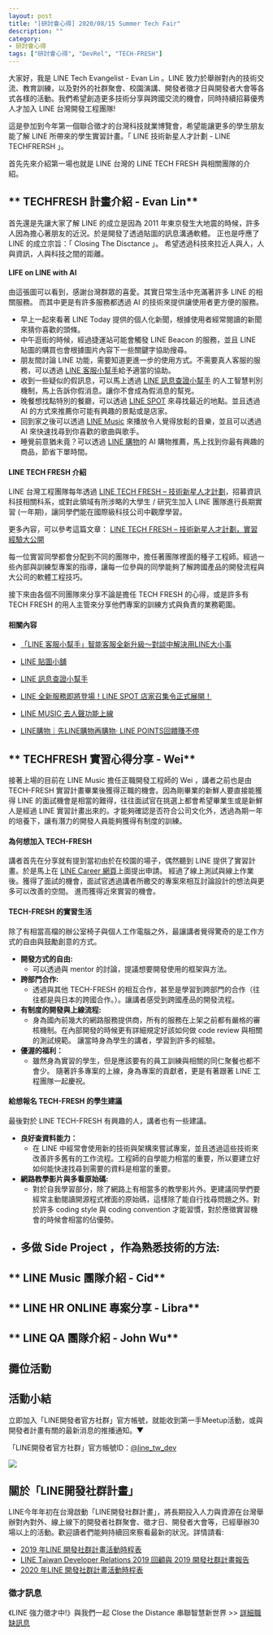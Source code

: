 ```yaml
---
layout: post
title: "[研討會心得] 2020/08/15 Summer Tech Fair"
description: ""
category: 
- 研討會心得
tags: ["研討會心得", "DevRel", "TECH-FRESH"]
---
```


大家好，我是 LINE Tech Evangelist - Evan Lin 。LINE 致力於舉辦對內的技術交流、教育訓練，以及對外的社群聚會、校園演講、開發者徵才日與開發者大會等各式各樣的活動。我們希望創造更多技術分享與跨國交流的機會，同時持續招募優秀人才加入 LINE 台灣開發工程團隊! 

這是參加到今年第一個聯合徵才的台灣科技就業博覽會，希望能讓更多的學生朋友能了解 LINE 所帶來的學生實習計畫。「 LINE 技術新星人才計劃 - LINE TECHFRERSH 」。

首先先來介紹第一場也就是 LINE 台灣的 LINE TECH FRESH 與相關團隊的介紹。



## ** TECHFRESH 計畫介紹 - Evan Lin**

<script async class="speakerdeck-embed" data-slide="1" data-id="6e0e7afe98124bf08f13f200f1b45010" data-ratio="1.77777777777778" src="//speakerdeck.com/assets/embed.js"></script>

首先還是先讓大家了解 LINE 的成立是因為 2011 年東京發生大地震的時候，許多人因為擔心著朋友的近況。於是開發了透過貼圖的訊息溝通軟體。 正也是呼應了 LINE 的成立宗旨：「 Closing The Disctance 」。 希望透過科技來拉近人與人，人與資訊，人與科技之間的距離。 

<script async class="speakerdeck-embed" data-slide="5" data-id="6e0e7afe98124bf08f13f200f1b45010" data-ratio="1.77777777777778" src="//speakerdeck.com/assets/embed.js"></script>

#### LIFE on LINE with AI

由這張圖可以看到，感謝台灣群眾的喜愛。其實日常生活中充滿著許多 LINE 的相關服務。 而其中更是有許多服務都透過 AI 的技術來提供讓使用者更方便的服務。

- 早上一起來看著 LINE Today 提供的個人化新聞，根據使用者經常閱讀的新聞來猜你喜歡的頭條。
- 中午逛街的時候，經過捷運站可能會觸發 LINE Beacon 的服務，並且 LINE 貼圖的購買也會根據圖片內容下一些關鍵字協助搜尋。
- 朋友間討論 LINE 功能，需要知道更進一步的使用方式。不需要真人客服的服務，可以透過 [LINE 客服小幫手](http://official-blog.line.me/tw/archives/79423075.html)給予適當的協助。
- 收到一些疑似的假訊息，可以馬上透過 [LINE 訊息查證小幫手](https://fact-checker.line.me/) 的人工智慧判別機制，馬上告訴你假消息。讓你不會成為假消息的幫兇。
- 晚餐想找點特別的餐廳，可以透過 [LINE SPOT](http://official-blog.line.me/tw-biz/archives/78600425.html) 來尋找最近的地點。並且透過 AI 的方式來推薦你可能有興趣的景點或是店家。
- 回到家之後可以透過 [LINE Music](https://event-web.line.me/ECTW/article/Qq5Njl) 來播放令人覺得放鬆的音樂，並且可以透過 AI 來快速找尋到你喜歡的歌曲與歌手。
- 睡覺前意猶未竟？可以透過 [LINE 購物](https://buy.line.me/)的 AI 購物推薦，馬上找到你最有興趣的商品，節省下單時間。

#### LINE TECH FRESH 介紹

<script async class="speakerdeck-embed" data-slide="6" data-id="6e0e7afe98124bf08f13f200f1b45010" data-ratio="1.77777777777778" src="//speakerdeck.com/assets/embed.js"></script>

LINE 台灣工程團隊每年透過 [LINE TECH FRESH – 技術新星人才計劃](https://career.linecorp.com/linecorp/career/detail/20000111/704/5570?classId=&locationCd=TW&page=)，招募資訊科技相關科系，或對此領域有所涉略的大學生 / 研究生加入 LINE 團隊進行長期實習 (一年期)，讓同學們能在國際級科技公司中觀摩學習。

更多內容，可以參考這篇文章： [LINE TECH FRESH – 技術新星人才計劃，實習經驗大公開](https://engineering.linecorp.com/zh-hant/blog/tech-fresh-2020/)

每一位實習同學都會分配到不同的團隊中，擔任著團隊裡面的種子工程師。經過一些內部與訓練型專案的指導，讓每一位參與的同學能夠了解跨國產品的開發流程與大公司的軟體工程技巧。 

接下來由各個不同團隊來分享不論是擔任 TECH FRESH 的心得，或是許多有 TECH FRESH 的用人主管來分享他們專案的訓練方式與負責的業務範圍。

#### 相關內容

- [「LINE 客服小幫手」智能客服全新升級～對談中解決用LINE大小事](http://official-blog.line.me/tw/archives/79423075.html)

- [LINE 貼圖小舖](https://store.line.me/home/zh-Hant)

- [LINE 訊息查證小幫手](https://fact-checker.line.me/)

- [LINE 全新服務即將登場！LINE SPOT 店家召集令正式展開！](http://official-blog.line.me/tw-biz/archives/78600425.html)

- [LINE MUSIC 去人聲功能上線](https://event-web.line.me/ECTW/article/Qq5Njl)

- [LINE購物｜先LINE購物再購物· LINE POINTS回饋賺不停](https://buy.line.me/)

  

## ** TECHFRESH 實習心得分享  - Wei**

<script async class="speakerdeck-embed" data-slide="7" data-id="6e0e7afe98124bf08f13f200f1b45010" data-ratio="1.77777777777778" src="//speakerdeck.com/assets/embed.js"></script>

接著上場的目前在 LINE Music 擔任正職開發工程師的 Wei ，講者之前也是由 TECH-FRESH 實習計畫畢業後獲得正職的機會。因為剛畢業的新鮮人要直接能獲得 LINE 的面試機會是相當的難得，往往面試官在挑選上都會希望畢業生或是新鮮人是經過 LINE 實習計畫出來的。才能夠確認是否符合公司文化外，透過為期一年的培養下，讓有潛力的開發人員能夠獲得有制度的訓練。



#### 為何想加入 TECH-FRESH

講者首先在分享就有提到當初由於在校園的場子，偶然聽到 LINE 提供了實習計畫。於是馬上在 [LINE Career 網頁](https://career.linecorp.com/linecorp/career/detail/20000111/704/5570?classId=&locationCd=TW&page=)上面提出申請。 經過了線上測試與線上作業後。獲得了面試的機會，面試官透過講者所繳交的專案來相互討論設計的想法與更多可以改善的空間。 進而獲得近來實習的機會。

#### TECH-FRESH 的實習生活

<script async class="speakerdeck-embed" data-slide="12" data-id="6e0e7afe98124bf08f13f200f1b45010" data-ratio="1.77777777777778" src="//speakerdeck.com/assets/embed.js"></script>

除了有相當高檔的辦公室椅子與個人工作電腦之外，最讓講者覺得驚奇的是工作方式的自由與鼓勵創意的方式。

- **開發方式的自由:**
  - 可以透過與 mentor 的討論，提議想要開發使用的框架與方法。
- **跨部門合作:**
  - 透過與其他 TECH-FRESH 的相互合作，甚至是學習到跨部門的合作（往往都是與日本的跨國合作。）。讓講者感受到跨國產品的開發流程。
- **有制度的開發與上線流程:**
  - 身為國內前幾大的網路服務提供商，所有的服務在上架之前都有嚴格的審核機制。在內部開發的時候更有詳細規定好該如何做 code review 與相關的測試規範。 讓當時身為學生的講者，學習到許多的經驗。
- **優渥的福利：**
  - 雖然身為實習的學生，但是應該要有的員工訓練與相關的同仁聚餐也都不會少。 隨著許多專案的上線，身為專案的貢獻者，更是有著跟著 LINE 工程團隊一起慶祝。

#### 給想報名 TECH-FRESH 的學生建議

<script async class="speakerdeck-embed" data-slide="24" data-id="6e0e7afe98124bf08f13f200f1b45010" data-ratio="1.77777777777778" src="//speakerdeck.com/assets/embed.js"></script>

最後對於 LINE TECH-FRESH 有興趣的人，講者也有一些建議。

- **良好查資料能力：**
  - 在 LINE 中經常會使用新的技術與架構來嘗試專案，並且透過這些技術來改善許多舊有的工作流程。工程師的自學能力相當的重要，所以要建立好如何能快速找尋到需要的資料是相當的重要。
- **網路教學影片與多看原始碼:**
  - 對於自我學習部分，除了網路上有相當多的教學影片外。更建議同學們要經常主動閱讀開源程式裡面的原始碼，這樣除了能自行找尋問題之外。對於許多 coding style 與 coding convention 才能習慣，對於應徵實習機會的時候會相當的佔優勢。
- **多做 Side Project ，作為熟悉技術的方法:**
  -   

## ** LINE Music 團隊介紹  - Cid**

## ** LINE HR ONLINE 專案分享  - Libra**

## ** LINE QA 團隊介紹  - John Wu**



## 攤位活動








## 活動小結



立即加入「LINE開發者官方社群」官方帳號，就能收到第一手Meetup活動，或與開發者計畫有關的最新消息的推播通知。▼

「LINE開發者官方社群」官方帳號ID：[@line_tw_dev](https://lin.ee/s5RsZHo)

![](http://www.evanlin.com/images/2020/line-tw-dev-qr.png)

## 關於「LINE開發社群計畫」

LINE今年年初在台灣啟動「LINE開發社群計畫」，將長期投入人力與資源在台灣舉辦對內對外、線上線下的開發者社群聚會、徵才日、開發者大會等，已經舉辦30場以上的活動。歡迎讀者們能夠持續回來察看最新的狀況。詳情請看:

- [2019 年LINE 開發社群計畫活動時程表](https://engineering.linecorp.com/zh-hant/blog/line-taiwan-developer-relations-2019-plan/)
- [LINE Taiwan Developer Relations 2019 回顧與 2019 開發社群計畫報告](https://engineering.linecorp.com/zh-hant/blog/line-taiwan-developer-relations-2019/)
- [2020 年LINE 開發社群計畫活動時程表](https://engineering.linecorp.com/zh-hant/blog/2020-line-tw-devrel/)

### 徵才訊息
《LINE 強力徵才中!》與我們一起 Close the Distance 串聯智慧新世界 >> [詳細職缺訊息](https://career.linecorp.com/linecorp/career/list?classId=&locationCd=TW)
